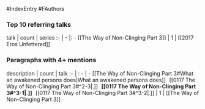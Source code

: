 #IndexEntry #FAuthors

### Top 10 referring talks
talk | count | series
:- | - |: -
[[The Way of Non-Clinging Part 3]] | 1 | [[2017 Eros Unfettered]]

### Paragraphs with 4+ mentions
description | count | talk
:- | : - | -
[[The Way of Non-Clinging Part 3#What an awakened persons does\|What an awakened persons does]] &nbsp;&nbsp;[[0117 The Way of Non-Clinging Part 3#^2-3\|.]] &nbsp; **[[0117 The Way of Non-Clinging Part 3#^3-1\|.]]** &nbsp; [[0117 The Way of Non-Clinging Part 3#^3-2\|.]] | 1 | [[The Way of Non-Clinging Part 3]]

